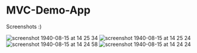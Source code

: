 # MVC-Demo-App


Screenshots :)

![screenshot 1940-08-15 at 14 25 34](https://user-images.githubusercontent.com/43421834/48053249-3dbc5500-e1d0-11e8-8b97-6b13268c8a09.png)
![screenshot 1940-08-15 at 14 25 24](https://user-images.githubusercontent.com/43421834/48053250-3e54eb80-e1d0-11e8-8e44-64b9088b5d18.png)
![screenshot 1940-08-15 at 14 24 58](https://user-images.githubusercontent.com/43421834/48053251-3eed8200-e1d0-11e8-946c-71d2c3376148.png)
![screenshot 1940-08-15 at 14 24 24](https://user-images.githubusercontent.com/43421834/48053252-3eed8200-e1d0-11e8-9cfd-f34eea2e5889.png)
